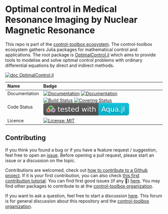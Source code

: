 # Optimal control in Medical Resonance Imaging by Nuclear Magnetic Resonance

[ci-img]: https://github.com/control-toolbox/MedicalResonanceImaging.jl/actions/workflows/CI.yml/badge.svg?branch=main
[ci-url]: https://github.com/control-toolbox/MedicalResonanceImaging.jl/actions/workflows/CI.yml?query=branch%3Amain

[co-img]: https://codecov.io/gh/control-toolbox/MedicalResonanceImaging.jl/branch/main/graph/badge.svg?token=YM5YQQUSO3
[co-url]: https://codecov.io/gh/control-toolbox/MedicalResonanceImaging.jl

[doc-dev-img]: https://img.shields.io/badge/docs-dev-8A2BE2.svg
[doc-dev-url]: https://control-toolbox.org/MedicalResonanceImaging.jl/dev/

[doc-stable-img]: https://img.shields.io/badge/docs-stable-blue.svg
[doc-stable-url]: https://control-toolbox.org/MedicalResonanceImaging.jl/stable/

[licence-img]: https://img.shields.io/badge/License-MIT-yellow.svg
[licence-url]: https://github.com/control-toolbox/MedicalResonanceImaging.jl/blob/master/LICENSE

[aqua-img]: https://raw.githubusercontent.com/JuliaTesting/Aqua.jl/master/badge.svg
[aqua-url]: https://github.com/JuliaTesting/Aqua.jl

This repo is part of the [control-toolbox ecosystem](https://github.com/control-toolbox). 
The control-toolbox ecosystem gathers Julia packages for mathematical control and applications. The root package is [OptimalControl.jl](https://github.com/control-toolbox/OptimalControl.jl) which aims to provide tools to modelise and solve optimal control problems with ordinary differential equations by direct and indirect methods. 

[![doc OptimalControl.jl](https://img.shields.io/badge/Documentation-OptimalControl.jl-blue)](http://control-toolbox.org/OptimalControl.jl)

| **Name**          | **Badge**         |
:-------------------|:------------------|
| Documentation     | [![Documentation][doc-stable-img]][doc-stable-url] [![Documentation][doc-dev-img]][doc-dev-url]                   | 
| Code Status       | [![Build Status][ci-img]][ci-url] [![Covering Status][co-img]][co-url] [![Aqua.jl][aqua-img]][aqua-url] |
| Licence           | [![License: MIT][licence-img]][licence-url]   |

## Contributing

[issue-url]: https://github.com/control-toolbox/MedicalResonanceImaging.jl/issues
[first-good-issue-url]: https://github.com/control-toolbox/MedicalResonanceImaging.jl/contribute

If you think you found a bug or if you have a feature request / suggestion, feel free to open an [issue][issue-url].
Before opening a pull request, please start an issue or a discussion on the topic. 

Contributions are welcomed, check out [how to contribute to a Github project](https://docs.github.com/en/get-started/exploring-projects-on-github/contributing-to-a-project). 
If it is your first contribution, you can also check [this first contribution tutorial](https://github.com/firstcontributions/first-contributions).
You can find first good issues (if any 🙂) [here][first-good-issue-url]. You may find other packages to contribute to at the [control-toolbox organization](https://github.com/control-toolbox).

If you want to ask a question, feel free to start a discussion [here](https://github.com/orgs/control-toolbox/discussions). This forum is for general discussion about this repository and the [control-toolbox organization](https://github.com/control-toolbox).
